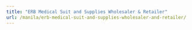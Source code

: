 ```yaml
---
title: "ERB Medical Suit and Supplies Wholesaler & Retailer"
url: /manila/erb-medical-suit-and-supplies-wholesaler-and-retailer/
---
```

